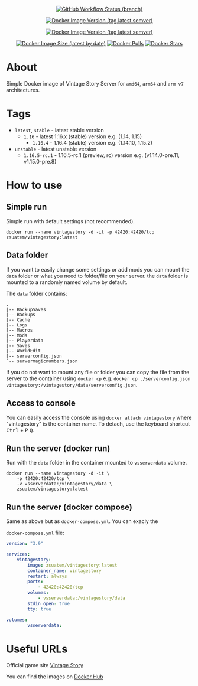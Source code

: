 <div align="center">

[![GitHub Workflow Status (branch)](https://img.shields.io/github/workflow/status/zsuatem/VintageStory-Docker/Build%20Vintage%20Story%20Docker%20image/master?label=image%20build&style=flat-square)](https://github.com/zsuatem/VintageStory-Docker)

[![Docker Image Version (tag latest semver)](https://img.shields.io/docker/v/zsuatem/vintagestory/stable?label=latest%20stable%20version&style=flat-square)](https://hub.docker.com/r/zsuatem/vintagestory)

[![Docker Image Version (tag latest semver)](https://img.shields.io/docker/v/zsuatem/vintagestory/unstable?label=latest%20unstable%20version&style=flat-square)](https://hub.docker.com/r/zsuatem/vintagestory)

[![Docker Image Size (latest by date)](https://img.shields.io/docker/image-size/zsuatem/vintagestory?style=flat-square)](https://hub.docker.com/r/zsuatem/vintagestory)
[![Docker Pulls](https://img.shields.io/docker/pulls/zsuatem/vintagestory?style=flat-square)](https://hub.docker.com/r/zsuatem/vintagestory)
[![Docker Stars](https://img.shields.io/docker/stars/zsuatem/vintagestory?style=flat-square)](https://hub.docker.com/r/zsuatem/vintagestory)

</div>

# About
Simple Docker image of Vintage Story Server for `amd64`, `arm64` and `arm v7` architectures.

# Tags
- `latest`, `stable` - latest stable version
  - `1.16` - latest 1.16.x (stable) version e.g. (1.14, 1.15)
    - `1.16.4` - 1.16.4 (stable) version e.g. (1.14.10, 1.15.2)
- `unstable` - latest unstable version
  - `1.16.5-rc.1` - 1.16.5-rc.1 (preview, rc) version e.g. (v1.14.0-pre.11, v1.15.0-pre.8)

# How to use
## Simple run
Simple run with default settings (not recommended).
```docker
docker run --name vintagestory -d -it -p 42420:42420/tcp zsuatem/vintagestory:latest
```

## Data folder
If you want to easily change some settings or add mods you can mount the `data` folder or what you need to folder/file on your server. the `data` folder is mounted to a randomly named volume by default.

The `data` folder contains:

```
.
|-- BackupSaves
|-- Backups
|-- Cache
|-- Logs
|-- Macros
|-- Mods
|-- Playerdata
|-- Saves
|-- WorldEdit
|-- serverconfig.json
`-- servermagicnumbers.json
```

If you do not want to mount any file or folder you can copy the file from the server to the container using `docker cp` e.g. `docker cp ./serverconfig.json vintagestory:/vintagestory/data/serverconfig.json`.

## Access to console
You can easily access the console using `docker attach vintagestory` where "vintagestory" is the container name.
To detach, use the keyboard shortcut <kbd>Ctrl</kbd> + <kbd>P</kbd> <kbd>Q</kbd>.

## Run the server (docker run)
Run with the `data` folder in the container mounted to `vsserverdata` volume.
```docker
docker run --name vintagestory -d -it \
    -p 42420:42420/tcp \
    -v vsserverdata:/vintagestory/data \
    zsuatem/vintagestory:latest
```

## Run the server (docker compose)
Same as above but as `docker-compose.yml`. You can exacly the 

`docker-compose.yml` file:
```yml
version: "3.9"

services:
    vintagestory:
        image: zsuatem/vintagestory:latest
        container_name: vintagestory
        restart: always
        ports:
            - 42420:42420/tcp
        volumes:
            - vsserverdata:/vintagestory/data
        stdin_open: true
        tty: true

volumes:
        vsserverdata:
```

# Useful URLs
Official game site [Vintage Story](https://www.vintagestory.at/)

You can find the images on [Docker Hub](https://hub.docker.com/r/zsuatem/vintagestory)
